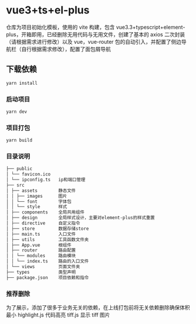 # vue3+ts+el-plus

仓库为项目初始化模板，使用的 vite 构建，包含 vue3.3+typescript+element-plus，开箱即用，已经删除无用代码与无用文件，创建了基本的 axios 二次封装（请根据需求进行修改）以及 vue，vue-router 包的自动引入，并配置了侧边导航栏（自行根据需求修改），配置了面包屑导航

## 下载依赖

```sh
yarn install
```

### 启动项目

```sh
yarn dev
```

### 项目打包

```sh
yarn build
```

### 目录说明

```sh
├── public
│ └── favicon.ico
│ └── ipconfig.ts   ip和端口管理
├── src
│ ├── assets        静态文件
│ │ ├── images      图片
│ │ └── font        字体包
│ │ └── style       样式
│ ├── components    全局共用组件
│ ├── design        全局样式设计，主要对element-plus的样式重置
│ ├── directive     自定义指令
│ ├── store         数据存储store
│ ├── main.ts       入口文件
│ ├── utils         工具函数文件夹
│ ├── App.vue       根组件
│ ├── router        路由配置
│ │ └── modules     路由模块
│ │ └── index.ts    路由的入口文件
│ └── views         页面文件夹
├── types           类型声明
├── package.json    项目依赖和指令

```

### 推荐删除

为了展示，添加了很多于业务无关的依赖，在上线打包前将无关依赖删除确保体积最小
highlight.js 代码高亮
tiff.js 显示 tiff 图片
